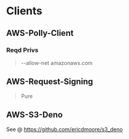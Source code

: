 # Clients

## AWS-Polly-Client

### Reqd Privs
> --allow-net amazonaws.com

## AWS-Request-Signing

> Pure

## AWS-S3-Deno

See @ https://github.com/ericdmoore/s3_deno
